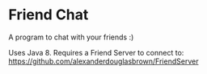 # Friend Chat

A program to chat with your friends :)

Uses Java 8. Requires a Friend Server to connect to: https://github.com/alexanderdouglasbrown/FriendServer
